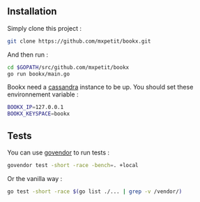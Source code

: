 ## Installation

Simply clone this project :
```sh
git clone https://github.com/mxpetit/bookx.git
```

And then run :
```sh
cd $GOPATH/src/github.com/mxpetit/bookx
go run bookx/main.go
```

Bookx need a [cassandra](http://cassandra.apache.org/) instance to be up. You should set these environnement variable :
```sh
BOOKX_IP=127.0.0.1
BOOKX_KEYSPACE=bookx
```

## Tests

You can use [govendor](https://github.com/kardianos/govendor) to run tests :
```sh
govendor test -short -race -bench=. +local
```

Or the vanilla way :
```sh
go test -short -race $(go list ./... | grep -v /vendor/)
```
